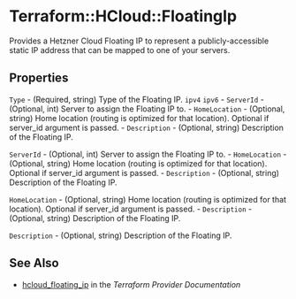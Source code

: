 # Terraform::HCloud::FloatingIp

Provides a Hetzner Cloud Floating IP to represent a publicly-accessible static IP address that can be mapped to one of your servers.

## Properties

`Type` - (Required, string) Type of the Floating IP. `ipv4` `ipv6` - `ServerId` - (Optional, int) Server to assign the Floating IP to. - `HomeLocation` - (Optional, string) Home location (routing is optimized for that location). Optional if server_id argument is passed. - `Description` - (Optional, string) Description of the Floating IP.

`ServerId` - (Optional, int) Server to assign the Floating IP to. - `HomeLocation` - (Optional, string) Home location (routing is optimized for that location). Optional if server_id argument is passed. - `Description` - (Optional, string) Description of the Floating IP.

`HomeLocation` - (Optional, string) Home location (routing is optimized for that location). Optional if server_id argument is passed. - `Description` - (Optional, string) Description of the Floating IP.

`Description` - (Optional, string) Description of the Floating IP.


## See Also

* [hcloud_floating_ip](https://www.terraform.io/docs/providers/hcloud/r/floating_ip.html) in the _Terraform Provider Documentation_
